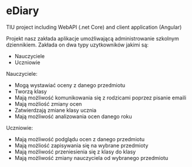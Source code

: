 # eDiary
TIU project including WebAPI (.net Core) and client application (Angular)


Projekt nasz zakłada aplikacje umożliwającą administrowanie szkolnym dziennikiem.
Zakłada on dwa typy uzytkowników jakimi są:

  - Nauczyciele
  - Uczniowie
 
Nauczyciele:
- Mogą wystawiać oceny z danego przedmiotu
- Tworzą klasy
- Mają możliwość komunikowania się z rodzicami poprzez pisanie emaili
- Mają możliość zmiany ocen
- Zatwierdzają zmiane klasy ucznia
- Mają możliwość analizowania ocen danego roku

Uczniowie:
- Mają możliwość podglądu ocen z danego przedmiotu
- Mają możliość zapisywania się na wybrane przedmioty
- Mają możliwość przeniesienia się z klasy do klasy
- Mają możliwość zmiany nauczyciela od wybranego przedmiotu


